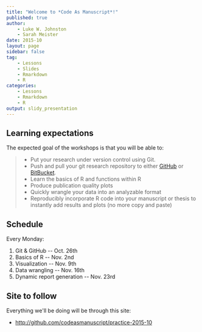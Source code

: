 ```yaml
---
title: "Welcome to *Code As Manuscript*!"
published: true
author: 
    - Luke W. Johnston
    - Sarah Meister
date: 2015-10
layout: page
sidebar: false
tag:
    - Lessons
    - Slides
    - Rmarkdown
    - R
categories:
    - Lessons
    - Rmarkdown
    - R
output: slidy_presentation
---
```


## Learning expectations ##

The expected goal of the workshops is that you will be able to:

> - Put your research under version control using Git.
> - Push and pull your git research repository to either
  [GitHub](https://github.com/) or
  [BitBucket](https://bitbucket.org/).
> - Learn the basics of R and functions within R
> - Produce publication quality plots
> - Quickly wrangle your data into an analyzable format
> - Reproducibly incorporate R code into your manuscript or thesis to
  instantly add results and plots (no more copy and paste)
  
## Schedule ##

Every Monday:

1. Git & GitHub -- Oct. 26th
2. Basics of R -- Nov. 2nd
3. Visualization -- Nov. 9th
4. Data wrangling -- Nov. 16th
5. Dynamic report generation -- Nov. 23rd

## Site to follow ##

Everything we'll be doing will be through this site:

- http://github.com/codeasmanuscript/practice-2015-10

